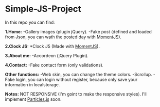 # Simple-JS-Project

In this repo you can find: 

**1.Home:**
    -Gallery images (plugin jQuery).
    -Fake post (defined and loaded from Json, you can wath the posted day with [MomentJS](https://momentjs.com/)).

**2.Clock JS:**
*Clock JS (Made with [MomentJS](https://momentjs.com/)).

**3.About me:**
    -Accordeon (jQuery Plugin).

**4.Contact:**
    -Fake contact form (only validations).

**Other functions:**
    -Web skin, you can change the theme colors.
    -Scrollup.
    -Fake login, you can login without register, because only save your information in localstorage.

**Notes:**
    NOT RESPONSIVE (I'm goint to make the responsive styles).
    I'll implement [Particles.js](https://vincentgarreau.com/particles.js/) soon.